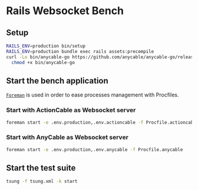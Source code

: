# Rails Websocket Bench

## Setup

```bash
RAILS_ENV=production bin/setup
RAILS_ENV=production bundle exec rails assets:precompile
curl -Lo bin/anycable-go https://github.com/anycable/anycable-go/releases/download/v0.5.4/anycable-go-0.5.4-linux-amd64 && \
  chmod +x bin/anycable-go
```

## Start the bench application

[`Foreman`](https://github.com/ddollar/foreman) is used in order to ease processes management with Procfiles.

### Start with ActionCable as Websocket server

```bash
foreman start -e .env.production,.env.actioncable -f Procfile.actioncable
```

### Start with AnyCable as Websocket server

```bash
foreman start -e .env.production,.env.anycable -f Procfile.anycable
```

## Start the test suite

```bash
tsung -f tsung.xml -k start
```
